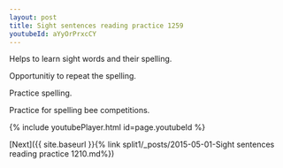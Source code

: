 ```yaml
---
layout: post
title: Sight sentences reading practice 1259
youtubeId: aYyOrPrxcCY
---
```

 
 
Helps to learn sight words and their spelling.

Opportunitiy to repeat the spelling. 

Practice spelling. 
 
Practice for spelling bee competitions. 
 
{% include youtubePlayer.html id=page.youtubeId %}
 
 

[Next]({{ site.baseurl }}{% link  split1/_posts/2015-05-01-Sight sentences reading practice 1210.md%})
 
